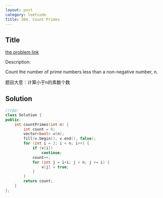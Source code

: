 ```yaml
---
layout: post
category: leetcode
title: 204. Count Primes
---
```

## Title
[the problem link](https://leetcode.com/problems/count-primes/description/)

Description:

Count the number of prime numbers less than a non-negative number, n.

题目大意：计算小于n的素数个数

## Solution
```c++
//cpp:
class Solution {
public:
	int countPrimes(int n) {
		int count = 0;
		vector<bool> v(n);
		fill(v.begin(), v.end(), false);
		for (int i = 2; i < n; i++) {
			if (v[i])
				continue;
			count++;
			for (int j = i+i; j < n; j += i) {
				v[j] = true;
			}
		}
		return count;
	}
};
```
